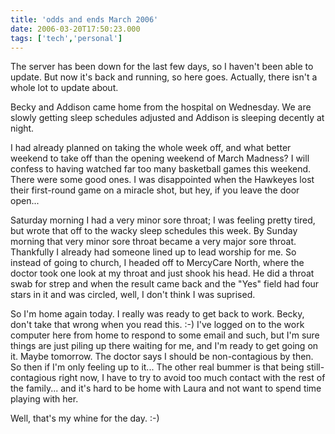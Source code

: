 ```yaml
---
title: 'odds and ends March 2006'
date: 2006-03-20T17:50:23.000
tags: ['tech','personal']
---
```


The server has been down for the last few days, so I haven't been able to update. But now it's back and running, so here goes. Actually, there isn't a whole lot to update about.

Becky and Addison came home from the hospital on Wednesday. We are slowly getting sleep schedules adjusted and Addison is sleeping decently at night.

I had already planned on taking the whole week off, and what better weekend to take off than the opening weekend of March Madness? I will confess to having watched far too many basketball games this weekend. There were some good ones. I was disappointed when the Hawkeyes lost their first-round game on a miracle shot, but hey, if you leave the door open...

Saturday morning I had a very minor sore throat; I was feeling pretty tired, but wrote that off to the wacky sleep schedules this week. By Sunday morning that very minor sore throat became a very major sore throat. Thankfully I already had someone lined up to lead worship for me. So instead of going to church, I headed off to MercyCare North, where the doctor took one look at my throat and just shook his head. He did a throat swab for strep and when the result came back and the "Yes" field had four stars in it and was circled, well, I don't think I was suprised.

So I'm home again today. I really was ready to get back to work. Becky, don't take that wrong when you read this. :-) I've logged on to the work computer here from home to respond to some email and such, but I'm sure things are just piling up there waiting for me, and I'm ready to get going on it. Maybe tomorrow. The doctor says I should be non-contagious by then. So then if I'm only feeling up to it... The other real bummer is that being still-contagious right now, I have to try to avoid too much contact with the rest of the family... and it's hard to be home with Laura and not want to spend time playing with her.

Well, that's my whine for the day. :-)

